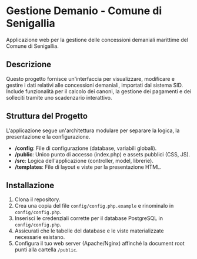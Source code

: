 # Gestione Demanio - Comune di Senigallia

Applicazione web per la gestione delle concessioni demaniali marittime del Comune di Senigallia.

## Descrizione

Questo progetto fornisce un'interfaccia per visualizzare, modificare e gestire i dati relativi alle concessioni demaniali, importati dal sistema SID. Include funzionalità per il calcolo dei canoni, la gestione dei pagamenti e dei solleciti tramite uno scadenzario interattivo.

## Struttura del Progetto

L'applicazione segue un'architettura modulare per separare la logica, la presentazione e la configurazione.

- **/config**: File di configurazione (database, variabili globali).
- **/public**: Unico punto di accesso (index.php) e assets pubblici (CSS, JS).
- **/src**: Logica dell'applicazione (controller, model, librerie).
- **/templates**: File di layout e viste per la presentazione HTML.

## Installazione

1. Clona il repository.
2. Crea una copia del file `config/config.php.example` e rinominalo in `config/config.php`.
3. Inserisci le credenziali corrette per il database PostgreSQL in `config/config.php`.
4. Assicurati che le tabelle del database e le viste materializzate necessarie esistano.
5. Configura il tuo web server (Apache/Nginx) affinché la document root punti alla cartella `/public`.
